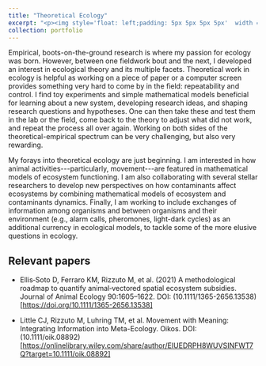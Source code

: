 ```yaml
---
title: "Theoretical Ecology"
excerpt: "<p><img style='float: left;padding: 5px 5px 5px 5px'  width = '450' height = '270' src='../images/MetaEcoInfo_Fig1.jpg'/> Empirical, field-based research sparked my passion for ecology. However, among fieldwork bouts, I developed an interest in ecological theory and its multiple facets. Theoretical work in ecology is helpful as working on a piece of paper or a computer screen provides something very hard to come by in the field: repeatability and control. My forays into theoretical ecology are just beginning. I am interested in how mathematical models of ecosystem functioning account for animal activities. I am also working with several stellar researchers to introduce additional currencies in models of ecosystem functioning, to improve our ability to study and predict their dynamics.</p>>"
collection: portfolio
---
```


Empirical, boots-on-the-ground research is where my passion for ecology was born. However, between one fieldwork bout and the next, I developed an interest in ecological theory and its multiple facets. Theoretical work in ecology is helpful as working on a piece of paper or a computer screen provides something very hard to come by in the field: repeatability and control. I find toy experiments and simple mathematical models beneficial for learning about a new system, developing research ideas, and shaping research questions and hypotheses. One can then take these and test them in the lab or the field, come back to the theory to adjust what did not work, and repeat the process all over again. Working on both sides of the theoretical-empirical spectrum can be very challenging, but also very rewarding.

My forays into theoretical ecology are just beginning. I am interested in how animal activities---particularly, movement---are featured in mathematical models of ecosystem functioning. I am also collaborating with several stellar researchers to develop new perspectives on how contaminants affect ecosystems by combining mathematical models of ecosystem and contaminants dynamics. Finally, I am working to include exchanges of information among organisms and between organisms and their environment (e.g., alarm calls, pheromones, light-dark cycles) as an additional currency in ecological models, to tackle some of the more elusive questions in ecology.

## Relevant papers

- Ellis‐Soto D, Ferraro KM, Rizzuto M, et al. (2021) A methodological roadmap to quantify animal‐vectored spatial ecosystem subsidies. Journal of Animal Ecology 90:1605–1622. DOI: (10.1111/1365-2656.13538)[https://doi.org/10.1111/1365-2656.13538]

- Little CJ, Rizzuto M, Luhring TM, et al. Movement with Meaning: Integrating Information into Meta-Ecology. Oikos. DOI: (10.1111/oik.08892)[https://onlinelibrary.wiley.com/share/author/EIUEDRPH8WUVSINFWT7Q?target=10.1111/oik.08892]
